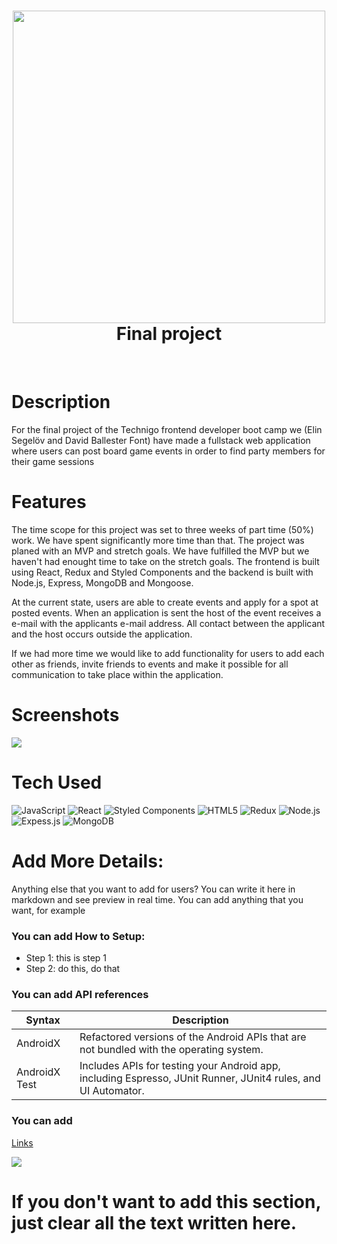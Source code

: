 <div align="center">
      <h1> <img src="https://i.postimg.cc/zB7dcS2v/logo.png" width="500px"><br/>Final project</h1>
     </div>
<p align="center"> <a href="https://octahedron.netlify.app/" target="_blank"><img alt="" src="https://img.shields.io/badge/Website-EA4C89?style=normal&logo=dribbble&logoColor=white" style="vertical-align:center" /></a> <a href="}" target="_blank"><img alt="" src="https://img.shields.io/badge/LinkedIn-0077B5?style=normal&logo=linkedin&logoColor=white" style="vertical-align:center" /></a> </p>

# Description
For the final project of the Technigo frontend developer boot camp we (Elin Segelöv and David Ballester Font) have made a fullstack web application where users can post board game events in order to find party members for their game sessions

# Features
The time scope for this project was set to three weeks of part time (50%) work. We have spent significantly more time than that. The project was planed with an MVP and stretch goals. We have fulfilled the MVP but we haven't had enought time to take on the stretch goals. The frontend is built using React, Redux and Styled Components and the backend is built with Node.js, Express, MongoDB and Mongoose.

At the current state, users are able to create events and apply for a spot at posted events. When an application is sent the host of the event receives a e-mail with the applicants e-mail address. All contact between the applicant and the host occurs outside the application. 

If we had more time we would like to add functionality for users to add each other as friends, invite friends to events and make it possible for all communication to take place within the application. 
# Screenshots
 <img src="https://i.postimg.cc/fbdk9nVd/Ska-rmavbild-2023-01-16-kl-16-38-28.png">
 
# Tech Used
<img src="https://img.shields.io/badge/javascript-%23323330.svg?style=for-the-badge&logo=javascript&logoColor=%23F7DF1E" alt="JavaScript">
<img src="https://img.shields.io/badge/react-%2320232a.svg?style=for-the-badge&logo=react&logoColor=%2361DAFB" alt="React">
<img src="https://img.shields.io/badge/styled--components-DB7093?style=for-the-badge&logo=styled-components&logoColor=white" alt="Styled Components">
<img src="https://img.shields.io/badge/html5-%23E34F26.svg?style=for-the-badge&logo=html5&logoColor=white" alt="HTML5">
<img src="https://img.shields.io/badge/redux-%23593d88.svg?style=for-the-badge&logo=redux&logoColor=white" alt="Redux">
<img src="https://img.shields.io/badge/node.js-6DA55F?style=for-the-badge&logo=node.js&logoColor=white" alt="Node.js">
<img src="https://img.shields.io/badge/express.js-%23404d59.svg?style=for-the-badge&logo=express&logoColor=%2361DAFB" alt="Expess.js">
<img src="https://img.shields.io/badge/MongoDB-%234ea94b.svg?style=for-the-badge&logo=mongodb&logoColor=white" alt="MongoDB">

      
# Add More Details:
Anything else that you want to add for users? You can write it here in markdown and see preview in real time. You can add anything that you want, for example

### You can add How to Setup:
- Step 1: this is step 1
- Step 2: do this, do that

### You can add API references
| Syntax | Description |
| ----------- | ----------- |
| AndroidX | Refactored versions of the Android APIs that are not bundled with the operating system. |
| AndroidX Test | Includes APIs for testing your Android app, including Espresso, JUnit Runner, JUnit4 rules, and UI Automator. |

### You can add 
[Links](https://itsvg.in)
 
![](https://img.shields.io/badge/IMAGES-4298B8.svg?style=for-the-badge&logoColor=white)
# If you don't want to add this section, just clear all the text written here.

      
<!-- </> with 💛 by readMD (https://readmd.itsvg.in) -->
    
